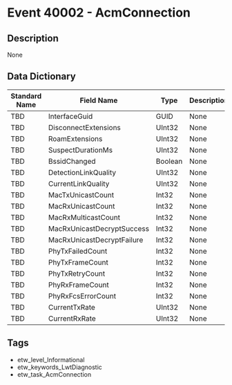 # Event 40002 - AcmConnection

## Description
None

## Data Dictionary
|Standard Name|Field Name|Type|Description|Sample Value|
|---|---|---|---|---|
|TBD|InterfaceGuid|GUID|None|`None`|
|TBD|DisconnectExtensions|UInt32|None|`None`|
|TBD|RoamExtensions|UInt32|None|`None`|
|TBD|SuspectDurationMs|UInt32|None|`None`|
|TBD|BssidChanged|Boolean|None|`None`|
|TBD|DetectionLinkQuality|UInt32|None|`None`|
|TBD|CurrentLinkQuality|UInt32|None|`None`|
|TBD|MacTxUnicastCount|Int32|None|`None`|
|TBD|MacRxUnicastCount|Int32|None|`None`|
|TBD|MacRxMulticastCount|Int32|None|`None`|
|TBD|MacRxUnicastDecryptSuccess|Int32|None|`None`|
|TBD|MacRxUnicastDecryptFailure|Int32|None|`None`|
|TBD|PhyTxFailedCount|Int32|None|`None`|
|TBD|PhyTxFrameCount|Int32|None|`None`|
|TBD|PhyTxRetryCount|Int32|None|`None`|
|TBD|PhyRxFrameCount|Int32|None|`None`|
|TBD|PhyRxFcsErrorCount|Int32|None|`None`|
|TBD|CurrentTxRate|UInt32|None|`None`|
|TBD|CurrentRxRate|UInt32|None|`None`|

## Tags
* etw_level_Informational
* etw_keywords_LwtDiagnostic
* etw_task_AcmConnection